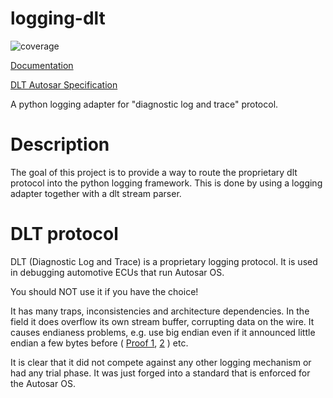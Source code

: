 # logging-dlt

![coverage](https://gitlab.com/Menschel/logging-dlt/badges/master/coverage.svg)

[Documentation](https://menschel.gitlab.io/logging-dlt/)

[DLT Autosar Specification](https://www.autosar.org/fileadmin/user_upload/standards/classic/4-3/AUTOSAR_SWS_DiagnosticLogAndTrace.pdf)

A python logging adapter for "diagnostic log and trace" protocol.

# Description

The goal of this project is to provide a way to route the proprietary dlt
protocol into the python logging framework. This is done by using a logging adapter
together with a dlt stream parser.


# DLT protocol
DLT (Diagnostic Log and Trace) is a proprietary logging protocol.
It is used in debugging automotive ECUs that run Autosar OS.

You should NOT use it if you have the choice!

It has many traps, inconsistencies and architecture dependencies.
In the field it does overflow its own stream buffer, corrupting data on the wire.
It causes endianess problems, e.g. use big endian even if it announced little endian
a few bytes before (
[Proof 1](https://github.com/COVESA/dlt-daemon/blob/master/src/shared/dlt_common.c#L1034),
[2](https://github.com/COVESA/dlt-daemon/blob/master/src/shared/dlt_common.c#L846)
) etc.

It is clear that it did not compete against any other logging mechanism or had any trial phase.
It was just forged into a standard that is enforced for the Autosar OS.

